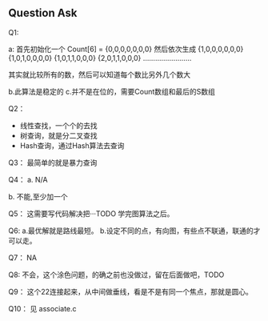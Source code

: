 ## Question Ask

Q1: 

a:
首先初始化一个 Count[6] = {0,0,0,0,0,0,0}
然后依次生成
{1,0,0,0,0,0,0}
{1,0,1,0,0,0,0}
{1,0,1,1,0,0,0}
{2,0,1,1,0,0,0}
……………………

其实就比较所有的数，然后可以知道每个数比另外几个数大

b.此算法是稳定的
c.并不是在位的，需要Count数组和最后的S数组



Q2：
- 线性查找，一个个的去找
- 树查询，就是分二叉查找
- Hash查询，通过Hash算法去查询


Q3：
最简单的就是暴力查询

Q4：
a. N/A

b. 不能,至少加一个


Q5：
这需要写代码解决把···TODO 学完图算法之后。


Q6:
a.最优解就是路线最短。
b.设定不同的点，有向图，有些点不联通，联通的才可以走。


Q7：
NA

Q8:
不会，这个涂色问题，的确之前也没做过，留在后面做吧，TODO


Q9：
这个22连接起来，从中间做垂线，看是不是有同一个焦点，那就是圆心。


Q10：
见 associate.c